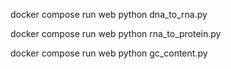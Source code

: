 docker compose run web python dna_to_rna.py


docker compose run web python rna_to_protein.py


docker compose run web python gc_content.py